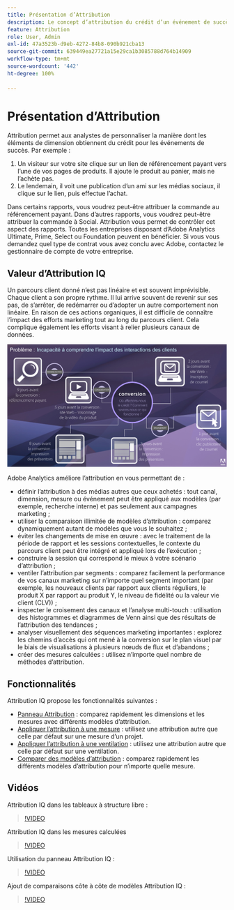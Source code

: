 ```yaml
---
title: Présentation d’Attribution
description: Le concept d’attribution du crédit d’un événement de succès à plusieurs éléments de dimension.
feature: Attribution
role: User, Admin
exl-id: 47a3523b-d9eb-4272-84b8-090b921cba13
source-git-commit: 639449ea27721a15e29ca1b3085788d764b14909
workflow-type: tm+mt
source-wordcount: '442'
ht-degree: 100%

---
```


# Présentation d’Attribution

Attribution permet aux analystes de personnaliser la manière dont les éléments de dimension obtiennent du crédit pour les événements de succès. Par exemple :

1. Un visiteur sur votre site clique sur un lien de référencement payant vers l’une de vos pages de produits. Il ajoute le produit au panier, mais ne l’achète pas.
2. Le lendemain, il voit une publication d’un ami sur les médias sociaux, il clique sur le lien, puis effectue l’achat.

Dans certains rapports, vous voudrez peut-être attribuer la commande au référencement payant. Dans d’autres rapports, vous voudrez peut-être attribuer la commande à Social. Attribution vous permet de contrôler cet aspect des rapports. Toutes les entreprises disposant d’Adobe Analytics Ultimate, Prime, Select ou Foundation peuvent en bénéficier. Si vous vous demandez quel type de contrat vous avez conclu avec Adobe, contactez le gestionnaire de compte de votre entreprise.

## Valeur d’Attribution IQ

Un parcours client donné n’est pas linéaire et est souvent imprévisible. Chaque client a son propre rythme. Il lui arrive souvent de revenir sur ses pas, de s’arrêter, de redémarrer ou d’adopter un autre comportement non linéaire. En raison de ces actions organiques, il est difficile de connaître l’impact des efforts marketing tout au long du parcours client. Cela complique également les efforts visant à relier plusieurs canaux de données.

![Problème d’Attribution IQ](assets/attribution_iq_problem.png)

Adobe Analytics améliore l’attribution en vous permettant de :

* définir l’attribution à des médias autres que ceux achetés : tout canal, dimension, mesure ou événement peut être appliqué aux modèles (par exemple, recherche interne) et pas seulement aux campagnes marketing ;
* utiliser la comparaison illimitée de modèles d’attribution : comparez dynamiquement autant de modèles que vous le souhaitez ;
* éviter les changements de mise en œuvre : avec le traitement de la période de rapport et les sessions contextuelles, le contexte du parcours client peut être intégré et appliqué lors de l’exécution ;
* construire la session qui correspond le mieux à votre scénario d’attribution ;
* ventiler l’attribution par segments : comparez facilement la performance de vos canaux marketing sur n’importe quel segment important (par exemple, les nouveaux clients par rapport aux clients réguliers, le produit X par rapport au produit Y, le niveau de fidélité ou la valeur vie client (CLV)) ;
* inspecter le croisement des canaux et l’analyse multi-touch : utilisation des histogrammes et diagrammes de Venn ainsi que des résultats de l’attribution des tendances ;
* analyser visuellement des séquences marketing importantes : explorez les chemins d’accès qui ont mené à la conversion sur le plan visuel par le biais de visualisations à plusieurs nœuds de flux et d’abandons ;
* créer des mesures calculées : utilisez n’importe quel nombre de méthodes d’attribution.

## Fonctionnalités

Attribution IQ propose les fonctionnalités suivantes :

* [Panneau Attribution](../c-panels/attribution.md) : comparez rapidement les dimensions et les mesures avec différents modèles d’attribution.
* [Appliquer l’attribution à une mesure](../visualizations/freeform-table/column-row-settings/column-settings.md) : utilisez une attribution autre que celle par défaut sur une mesure d’un projet.
* [Appliquer l’attribution à une ventilation](../components/dimensions/t-breakdown-fa.md) : utilisez une attribution autre que celle par défaut sur une ventilation.
* [Comparer des modèles d’attribution](../components/apply-create-metrics.md) : comparez rapidement les différents modèles d’attribution pour n’importe quelle mesure.

## Vidéos

Attribution IQ dans les tableaux à structure libre :

>[!VIDEO](https://video.tv.adobe.com/v/23136/?quality=12)

Attribution IQ dans les mesures calculées

>[!VIDEO](https://video.tv.adobe.com/v/23140/?quality=12)

Utilisation du panneau Attribution IQ :

>[!VIDEO](https://video.tv.adobe.com/v/23139/?quality=12)

Ajout de comparaisons côte à côte de modèles Attribution IQ :

>[!VIDEO](https://video.tv.adobe.com/v/23651/?quality=12)

